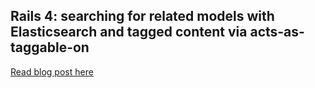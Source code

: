 ## Rails 4: searching for related models with Elasticsearch and tagged content via acts-as-taggable-on

[Read blog post here](http://ericlondon.com/2015/07/15/rails-4-searching-for-related-models-with-elasticsearch-and-tagged-content-via-acts-as-taggable-on.html)
